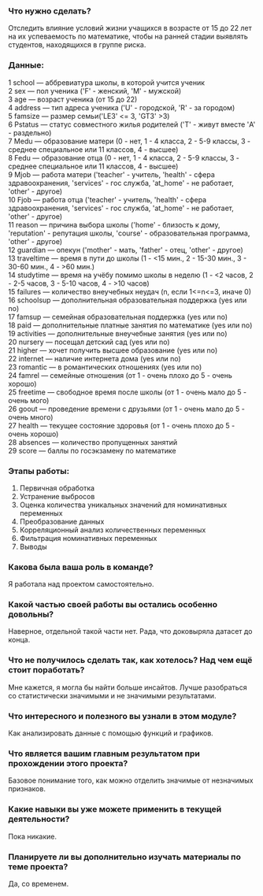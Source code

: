 ### Что нужно сделать?

Отследить влияние условий жизни учащихся в возрасте от 15 до 22 лет на их успеваемость по математике, чтобы на ранней стадии выявлять студентов, находящихся в группе риска.

### Данные:
1 school — аббревиатура школы, в которой учится ученик<br />
2 sex — пол ученика ('F' - женский, 'M' - мужской)<br />
3 age — возраст ученика (от 15 до 22)<br />
4 address — тип адреса ученика ('U' - городской, 'R' - за городом)<br />
5 famsize — размер семьи('LE3' <= 3, 'GT3' >3)<br />
6 Pstatus — статус совместного жилья родителей ('T' - живут вместе 'A' - раздельно)<br />
7 Medu — образование матери (0 - нет, 1 - 4 класса, 2 - 5-9 классы, 3 - среднее специальное или 11 классов, 4 - высшее)<br />
8 Fedu — образование отца (0 - нет, 1 - 4 класса, 2 - 5-9 классы, 3 - среднее специальное или 11 классов, 4 - высшее)<br />
9 Mjob — работа матери ('teacher' - учитель, 'health' - сфера здравоохранения, 'services' - гос служба, 'at_home' - не работает, 'other' - другое)<br />
10 Fjob — работа отца ('teacher' - учитель, 'health' - сфера здравоохранения, 'services' - гос служба, 'at_home' - не работает, 'other' - другое)<br />
11 reason — причина выбора школы ('home' - близость к дому, 'reputation' - репутация школы, 'course' - образовательная программа, 'other' - другое)<br />
12 guardian — опекун ('mother' - мать, 'father' - отец, 'other' - другое)<br />
13 traveltime — время в пути до школы (1 - <15 мин., 2 - 15-30 мин., 3 - 30-60 мин., 4 - >60 мин.)<br />
14 studytime — время на учёбу помимо школы в неделю (1 - <2 часов, 2 - 2-5 часов, 3 - 5-10 часов, 4 - >10 часов)<br />
15 failures — количество внеучебных неудач (n, если 1<=n<=3, иначе 0)<br />
16 schoolsup — дополнительная образовательная поддержка (yes или no)<br />
17 famsup — семейная образовательная поддержка (yes или no)<br />
18 paid — дополнительные платные занятия по математике (yes или no)<br />
19 activities — дополнительные внеучебные занятия (yes или no)<br />
20 nursery — посещал детский сад (yes или no)<br />
21 higher — хочет получить высшее образование (yes или no)<br />
22 internet — наличие интернета дома (yes или no)<br />
23 romantic — в романтических отношениях (yes или no)<br />
24 famrel — семейные отношения (от 1 - очень плохо до 5 - очень хорошо)<br />
25 freetime — свободное время после школы (от 1 - очень мало до 5 - очень мого)<br />
26 goout — проведение времени с друзьями (от 1 - очень мало до 5 - очень много)<br />
27 health — текущее состояние здоровья (от 1 - очень плохо до 5 - очень хорошо)<br />
28 absences — количество пропущенных занятий<br />
29 score — баллы по госэкзамену по математике<br />

### Этапы работы:
1. Первичная обработка
2. Устранение выбросов
3. Оценка количества уникальных значений для номинативных переменных
4. Преобразование данных
5. Корреляционный анализ количественных переменных
6. Фильтрация номинативных переменных
7. Выводы

### Какова была ваша роль в команде?
Я работала над проектом самостоятельно.

### Какой частью своей работы вы остались особенно довольны?
Наверное, отдельной такой части нет. Рада, что доковыряла датасет до конца.

### Что не получилось сделать так, как хотелось? Над чем ещё стоит поработать?
Мне кажется, я могла бы найти больше инсайтов. Лучше разобраться со статистически значимыми и не значимыми результатами.

### Что интересного и полезного вы узнали в этом модуле?
Как анализировать данные с помощью функций и графиков. 

### Что является вашим главным результатом при прохождении этого проекта?
Базовое понимание того, как можно отделить значимые от незначимых признаков.

### Какие навыки вы уже можете применить в текущей деятельности?
Пока никакие.

### Планируете ли вы дополнительно изучать материалы по теме проекта?
Да, со временем.

